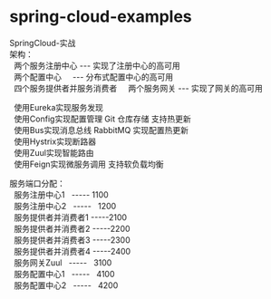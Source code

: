# spring-cloud-examples
SpringCloud-实战  
架构：  
&nbsp;&nbsp;两个服务注册中心 --- 实现了注册中心的高可用  
&nbsp;&nbsp;两个配置中心     --- 分布式配置中心的高可用   
&nbsp;&nbsp;四个服务提供者并服务消费者  
&nbsp;&nbsp;两个服务网关 --- 实现了网关的高可用

&nbsp;&nbsp;使用Eureka实现服务发现    
&nbsp;&nbsp;使用Config实现配置管理  Git 仓库存储 支持热更新    
&nbsp;&nbsp;使用Bus实现消息总线 RabbitMQ  实现配置热更新  
&nbsp;&nbsp;使用Hystrix实现断路器  
&nbsp;&nbsp;使用Zuul实现智能路由  
&nbsp;&nbsp;使用Feign实现微服务调用 支持软负载均衡  

服务端口分配：  
&nbsp;&nbsp;服务注册中心1   -----   1100  
&nbsp;&nbsp;服务注册中心2   -----   1200  
&nbsp;&nbsp;服务提供者并消费者1 -----2100  
&nbsp;&nbsp;服务提供者并消费者2 -----2200  
&nbsp;&nbsp;服务提供者并消费者3 -----2300  
&nbsp;&nbsp;服务提供者并消费者4 -----2400  
&nbsp;&nbsp;服务网关Zuul    -----   3100  
&nbsp;&nbsp;服务配置中心1   -----   4100  
&nbsp;&nbsp;服务配置中心2   -----   4200  
 

